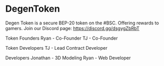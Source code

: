 # DegenToken
Degen Token is a secure BEP-20 token on the #BSC. Offering rewards to gamers. Join our Discord page: https://discord.gg/dsgygZbRbT


Token Founders
Ryan - Co-Founder
TJ - Co-Founder

Token Developers
TJ - Lead Contract Developer

Developers
Jonathan - 3D Modeling
Ryan - Web Developer
